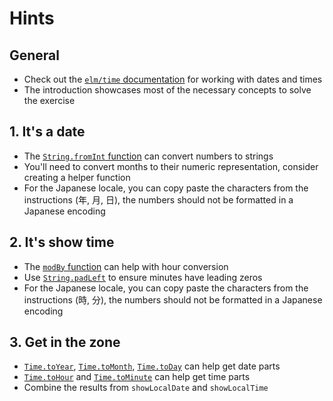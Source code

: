 # Hints

## General

- Check out the [`elm/time` documentation][elm-time] for working with dates and times
- The introduction showcases most of the necessary concepts to solve the exercise

## 1. It's a date

- The [`String.fromInt` function][fromInt] can convert numbers to strings
- You'll need to convert months to their numeric representation, consider creating a helper function
- For the Japanese locale, you can copy paste the characters from the instructions (年, 月, 日), the numbers should not be formatted in a Japanese encoding

## 2. It's show time

- The [`modBy` function][modBy] can help with hour conversion
- Use [`String.padLeft`][padLeft] to ensure minutes have leading zeros
- For the Japanese locale, you can copy paste the characters from the instructions (時, 分), the numbers should not be formatted in a Japanese encoding

## 3. Get in the zone

- [`Time.toYear`][toYear], [`Time.toMonth`][toMonth], [`Time.toDay`][toDay] can help get date parts
- [`Time.toHour`][toHour] and [`Time.toMinute`][toMinute] can help get time parts
- Combine the results from `showLocalDate` and `showLocalTime`

[elm-time]: https://package.elm-lang.org/packages/elm/time/latest/
[fromInt]: https://package.elm-lang.org/packages/elm/core/latest/String#fromInt
[modBy]: https://package.elm-lang.org/packages/elm/core/latest/Basics#modBy
[padLeft]: https://package.elm-lang.org/packages/elm/core/latest/String#padLeft
[toYear]: https://package.elm-lang.org/packages/elm/time/latest/Time#toYear
[toMonth]: https://package.elm-lang.org/packages/elm/time/latest/Time#toMonth
[toDay]: https://package.elm-lang.org/packages/elm/time/latest/Time#toDay
[toHour]: https://package.elm-lang.org/packages/elm/time/latest/Time#toHour
[toMinute]: https://package.elm-lang.org/packages/elm/time/latest/Time#toMinute